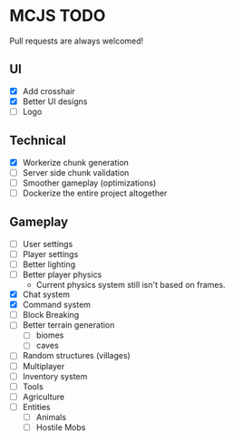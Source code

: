 # MCJS TODO

Pull requests are always welcomed!

## UI

- [x] Add crosshair
- [x] Better UI designs
- [ ] Logo

## Technical

- [x] Workerize chunk generation
- [ ] Server side chunk validation
- [ ] Smoother gameplay (optimizations)
- [ ] Dockerize the entire project altogether

## Gameplay

- [ ] User settings
- [ ] Player settings
- [ ] Better lighting
- [ ] Better player physics
  - Current physics system still isn't based on frames.
- [x] Chat system
- [x] Command system
- [ ] Block Breaking
- [ ] Better terrain generation
  - [ ] biomes
  - [ ] caves
- [ ] Random structures (villages)
- [ ] Multiplayer
- [ ] Inventory system
- [ ] Tools
- [ ] Agriculture
- [ ] Entities
  - [ ] Animals
  - [ ] Hostile Mobs
